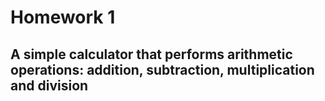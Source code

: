 # Homework 1
## A simple calculator that performs arithmetic operations: addition, subtraction, multiplication and division
